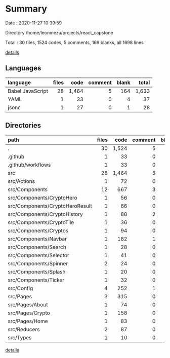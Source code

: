 # Summary

Date : 2020-11-27 10:39:59

Directory /home/leonmezu/projects/react_capstone

Total : 30 files,  1524 codes, 5 comments, 169 blanks, all 1698 lines

[details](details.md)

## Languages
| language | files | code | comment | blank | total |
| :--- | ---: | ---: | ---: | ---: | ---: |
| Babel JavaScript | 28 | 1,464 | 5 | 164 | 1,633 |
| YAML | 1 | 33 | 0 | 4 | 37 |
| jsonc | 1 | 27 | 0 | 1 | 28 |

## Directories
| path | files | code | comment | blank | total |
| :--- | ---: | ---: | ---: | ---: | ---: |
| . | 30 | 1,524 | 5 | 169 | 1,698 |
| .github | 1 | 33 | 0 | 4 | 37 |
| .github/workflows | 1 | 33 | 0 | 4 | 37 |
| src | 28 | 1,464 | 5 | 164 | 1,633 |
| src/Actions | 1 | 72 | 0 | 13 | 85 |
| src/Components | 12 | 667 | 3 | 71 | 741 |
| src/Components/CryptoHero | 1 | 56 | 0 | 5 | 61 |
| src/Components/CryptoHeroResult | 1 | 66 | 0 | 5 | 71 |
| src/Components/CryptoHistory | 1 | 88 | 2 | 7 | 97 |
| src/Components/CryptoTile | 1 | 36 | 0 | 5 | 41 |
| src/Components/Cryptos | 1 | 94 | 0 | 8 | 102 |
| src/Components/Navbar | 1 | 182 | 1 | 14 | 197 |
| src/Components/Search | 1 | 28 | 0 | 8 | 36 |
| src/Components/Selector | 1 | 41 | 0 | 5 | 46 |
| src/Components/Spinner | 2 | 24 | 0 | 6 | 30 |
| src/Components/Splash | 1 | 20 | 0 | 4 | 24 |
| src/Components/Ticker | 1 | 32 | 0 | 4 | 36 |
| src/Config | 4 | 252 | 1 | 28 | 281 |
| src/Pages | 3 | 315 | 0 | 34 | 349 |
| src/Pages/About | 1 | 74 | 0 | 8 | 82 |
| src/Pages/Crypto | 1 | 158 | 0 | 15 | 173 |
| src/Pages/Home | 1 | 83 | 0 | 11 | 94 |
| src/Reducers | 2 | 87 | 0 | 4 | 91 |
| src/Types | 1 | 10 | 0 | 1 | 11 |

[details](details.md)